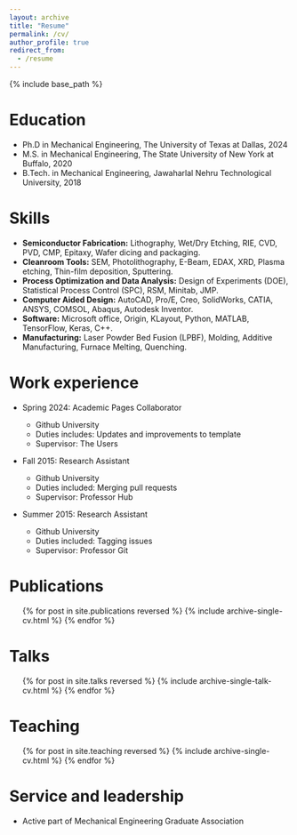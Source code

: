 ```yaml
---
layout: archive
title: "Resume"
permalink: /cv/
author_profile: true
redirect_from:
  - /resume
---
```


{% include base_path %}

Education
======
* Ph.D in Mechanical Engineering, The University of Texas at Dallas, 2024
* M.S. in Mechanical Engineering, The State University of New York at Buffalo, 2020
* B.Tech. in Mechanical Engineering, Jawaharlal Nehru Technological University, 2018

Skills
======
* __Semiconductor Fabrication:__  Lithography, Wet/Dry Etching, RIE, CVD, PVD, CMP, Epitaxy, Wafer dicing and packaging.
* __Cleanroom Tools:__ SEM, Photolithography, E-Beam, EDAX, XRD, Plasma etching, Thin-film deposition, Sputtering.
* __Process Optimization and Data Analysis:__ Design of Experiments (DOE), Statistical Process Control (SPC), RSM, Minitab, JMP.
* __Computer Aided Design:__ AutoCAD, Pro/E, Creo, SolidWorks, CATIA, ANSYS, COMSOL, Abaqus, Autodesk Inventor.
* __Software:__ Microsoft office, Origin, KLayout, Python, MATLAB, TensorFlow, Keras, C++.
* __Manufacturing:__ Laser Powder Bed Fusion (LPBF), Molding, Additive Manufacturing, Furnace Melting, Quenching.



Work experience
======
* Spring 2024: Academic Pages Collaborator
  * Github University
  * Duties includes: Updates and improvements to template
  * Supervisor: The Users

* Fall 2015: Research Assistant
  * Github University
  * Duties included: Merging pull requests
  * Supervisor: Professor Hub

* Summer 2015: Research Assistant
  * Github University
  * Duties included: Tagging issues
  * Supervisor: Professor Git


Publications
======
  <ul>{% for post in site.publications reversed %}
    {% include archive-single-cv.html %}
  {% endfor %}</ul>

Talks
======
  <ul>{% for post in site.talks reversed %}
    {% include archive-single-talk-cv.html  %}
  {% endfor %}</ul>

Teaching
======
  <ul>{% for post in site.teaching reversed %}
    {% include archive-single-cv.html %}
  {% endfor %}</ul>

Service and leadership
======
* Active part of Mechanical Engineering Graduate Association
